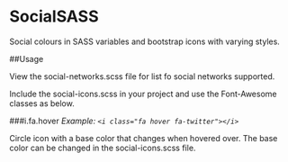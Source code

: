 # SocialSASS
Social colours in SASS variables and bootstrap icons with varying styles.

##Usage

View the social-networks.scss file for list fo social networks supported.

Include the social-icons.scss in your project and use the Font-Awesome classes as below.

###i.fa.hover
*Example: `<i class="fa hover fa-twitter"></i>`*

Circle icon with a base color that changes when hovered over. The base color can be changed in the social-icons.scss file.
